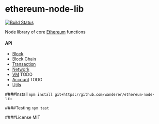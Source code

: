 ethereum-node-lib 
===========
[![Build Status](https://travis-ci.org/wanderer/ethereum-node-lib.svg?branch=master)](https://travis-ci.org/wanderer/ethereum-node-lib)

Node library of core [Ethereum](http://Ethereum.org) functions

#### API
 - [Block](https://github.com/wanderer/ethereum-node-lib/wiki/API-Block)
 - [Block Chain](https://github.com/wanderer/ethereum-node-lib/wiki/API-Blockchain)
 - [Transaction](https://github.com/wanderer/ethereum-node-lib/wiki/API-transaction)
 - [Network](https://github.com/wanderer/ethereum-node-lib/wiki/API-Network)
 - [VM]() TODO
 - [Account]() TODO
 - [Utils]()
 
####Install
`npm install git+https://github.com/wanderer/ethereum-node-lib`

####Testing
`npm test`

####License
MIT
